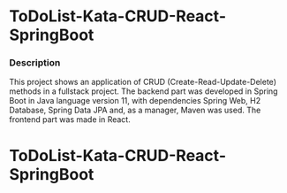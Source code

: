 # ToDoList-Kata-CRUD-React-SpringBoot

### Description 
This project shows an application of CRUD (Create-Read-Update-Delete) methods in a fullstack project. The backend part was developed in Spring Boot in Java language version 11, with dependencies Spring Web, H2 Database, Spring Data JPA and, as a manager, Maven was used. The frontend part was made in React. 

 
# ToDoList-Kata-CRUD-React-SpringBoot
